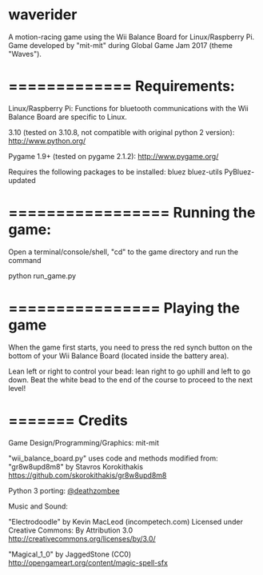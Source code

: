 # waverider
A motion-racing game using the Wii Balance Board for Linux/Raspberry Pi.
Game developed by "mit-mit" during Global Game Jam 2017 (theme "Waves").

=============
Requirements:
=============

  Linux/Raspberry Pi: Functions for bluetooth communications with the Wii Balance Board are specific to Linux.

  3.10 (tested on 3.10.8, not compatible with original python 2 version): http://www.python.org/
  
  Pygame 1.9+ (tested on pygame 2.1.2): http://www.pygame.org/ 
  
  Requires the following packages to be installed: bluez bluez-utils PyBluez-updated

=================
Running the game:
=================

Open a terminal/console/shell, "cd" to the game directory and run the command

  python run_game.py

================
Playing the game
================

When the game first starts, you need to press the red synch button on the bottom of your Wii Balance Board (located inside the battery area).

Lean left or right to control your bead: lean right to go uphill and left to go down. Beat the white bead to the end of the course to proceed to the next level!

=======
Credits
=======

Game Design/Programming/Graphics: mit-mit

"wii_balance_board.py" uses code and methods modified from:
"gr8w8upd8m8" by Stavros Korokithakis
https://github.com/skorokithakis/gr8w8upd8m8

Python 3 porting: [@deathzombee](https://github.com/deathzombee)

Music and Sound:

"Electrodoodle" by Kevin MacLeod (incompetech.com) 
Licensed under Creative Commons: By Attribution 3.0
http://creativecommons.org/licenses/by/3.0/

"Magical_1_0" by JaggedStone (CC0)
http://opengameart.org/content/magic-spell-sfx

